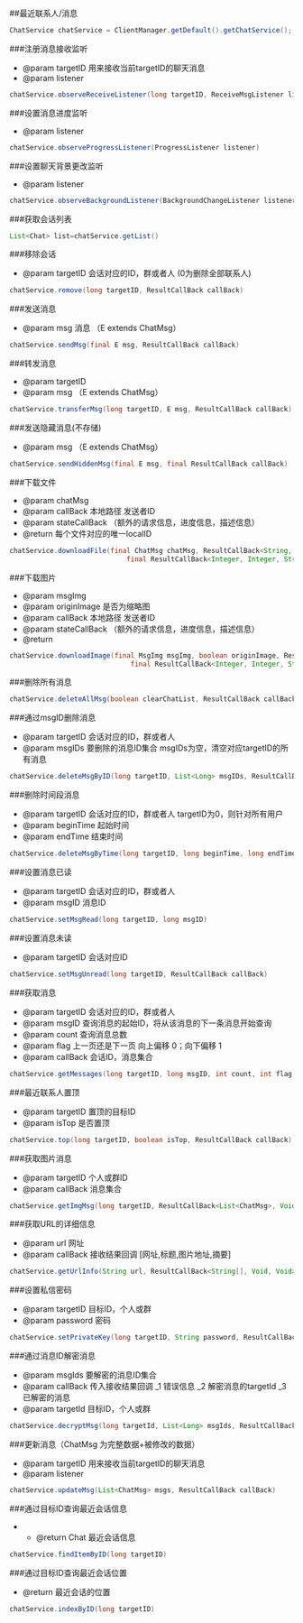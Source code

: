 ##最近联系人/消息
```java
ChatService chatService = ClientManager.getDefault().getChatService();
```
###注册消息接收监听
* @param targetID 用来接收当前targetID的聊天消息
* @param listener
```java
chatService.observeReceiveListener(long targetID, ReceiveMsgListener listener)   
```  
###设置消息进度监听
* @param listener
```java
chatService.observeProgressListener(ProgressListener listener)   
```  
###设置聊天背景更改监听
* @param listener
```java
chatService.observeBackgroundListener(BackgroundChangeListener listener)
```  
###获取会话列表
```java
List<Chat> list=chatService.getList()
```  
###移除会话
* @param targetID 会话对应的ID，群或者人 (0为删除全部联系人)
```java
chatService.remove(long targetID, ResultCallBack callBack)
```  
###发送消息
* @param msg  消息 （E extends ChatMsg）
```java
chatService.sendMsg(final E msg, ResultCallBack callBack) 
```  
###转发消息
* @param targetID
* @param msg （E extends ChatMsg）
```java
chatService.transferMsg(long targetID, E msg, ResultCallBack callBack)
```  
###发送隐藏消息(不存储)
* @param msg （E extends ChatMsg）
```java
chatService.sendHiddenMsg(final E msg, final ResultCallBack callBack)
```  
###下载文件
* @param chatMsg
* @param callBack 本地路径 发送者ID
* @param stateCallBack （额外的请求信息，进度信息，描述信息）
* @return 每个文件对应的唯一localID
```java
chatService.downloadFile(final ChatMsg chatMsg, ResultCallBack<String, Long, Void> callBack,
                             final ResultCallBack<Integer, Integer, String> stateCallBack)
```  
###下载图片
* @param msgImg
* @param originImage   是否为缩略图
* @param callBack 本地路径 发送者ID
* @param stateCallBack  （额外的请求信息，进度信息，描述信息）
* @return
```java
chatService.downloadImage(final MsgImg msgImg, boolean originImage, ResultCallBack<String, Long, Void> callBack,
                              final ResultCallBack<Integer, Integer, String> stateCallBack)  
```  
###删除所有消息
```java
chatService.deleteAllMsg(boolean clearChatList, ResultCallBack callBack)
```  
###通过msgID删除消息
* @param targetID 会话对应的ID，群或者人
* @param msgIDs   要删除的消息ID集合 msgIDs为空，清空对应targetID的所有消息
```java
chatService.deleteMsgByID(long targetID, List<Long> msgIDs, ResultCallBack callBack)
```  
###删除时间段消息
* @param targetID  会话对应的ID，群或者人 targetID为0，则针对所有用户
* @param beginTime 起始时间
* @param endTime   结束时间
```java
chatService.deleteMsgByTime(long targetID, long beginTime, long endTime, ResultCallBack callBack) 
```  
###设置消息已读
* @param targetID 会话对应的ID，群或者人
* @param msgID    消息ID
```java
chatService.setMsgRead(long targetID, long msgID)
```  
###设置消息未读
* @param targetID 会话对应ID
```java
chatService.setMsgUnread(long targetID, ResultCallBack callBack) 
```  
###获取消息
* @param targetID 会话对应的ID，群或者人
* @param msgID    查询消息的起始ID，将从该消息的下一条消息开始查询
* @param count    查询消息总数
* @param flag     上一页还是下一页 向上偏移 0；向下偏移 1
* @param callBack 会话ID，消息集合
```java
chatService.getMessages(long targetID, long msgID, int count, int flag, ResultCallBack<Long, List<ChatMsg>, Void> callBack)
```  
###最近联系人置顶
* @param targetID 置顶的目标ID
* @param isTop    是否置顶
```java
chatService.top(long targetID, boolean isTop, ResultCallBack callBack)
```  
###获取图片消息
* @param targetID 个人或群ID
* @param callBack 消息集合
```java
chatService.getImgMsg(long targetID, ResultCallBack<List<ChatMsg>, Void, Void> callBack)
```  
###获取URL的详细信息
* @param url      网址
* @param callBack 接收结果回调 [网址,标题,图片地址,摘要]
```java
chatService.getUrlInfo(String url, ResultCallBack<String[], Void, Void> callBack)   
```  
###设置私信密码
* @param targetID 目标ID，个人或群
* @param password 密码
```java
chatService.setPrivateKey(long targetID, String password, ResultCallBack callBack)  
```  
###通过消息ID解密消息
* @param msgIds   要解密的消息ID集合
* @param callBack 传入接收结果回调 _1 错误信息 _2 解密消息的targetId _3已解密的消息
* @param targetId 目标ID，个人或群
```java
chatService.decryptMsg(long targetId, List<Long> msgIds, ResultCallBack<Long, List<ChatMsg>, Void> callBack)
```  
###更新消息（ChatMsg 为完整数据+被修改的数据）
* @param targetID 用来接收当前targetID的聊天消息
* @param listener
```java
chatService.updateMsg(List<ChatMsg> msgs, ResultCallBack callBack)  
```  
###通过目标ID查询最近会话信息
* * @return Chat 最近会话信息
```java
chatService.findItemByID(long targetID)  
```  
###通过目标ID查询最近会话位置
* @return 最近会话的位置
```java
chatService.indexByID(long targetID)  
```  
